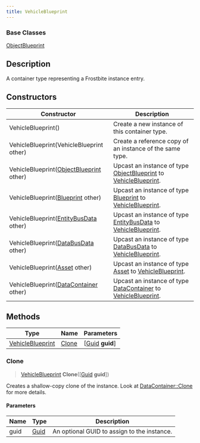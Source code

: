```yaml
---
title: VehicleBlueprint
---
```

### Base Classes

[ObjectBlueprint](ObjectBlueprint)

## Description

A container type representing a Frostbite instance entry.

## Constructors

| Constructor                                                                 | Description                                                                                                             |
| --------------------------------------------------------------------------- | ----------------------------------------------------------------------------------------------------------------------- |
| VehicleBlueprint()                                                          | Create a new instance of this container type.                                                                           |
| VehicleBlueprint(VehicleBlueprint other)                                    | Create a reference copy of an instance of the same type.                                                                |
| VehicleBlueprint([ObjectBlueprint](ObjectBlueprint) other)                  | Upcast an instance of type [ObjectBlueprint](ObjectBlueprint) to [VehicleBlueprint](VehicleBlueprint).                  |
| VehicleBlueprint([Blueprint](Blueprint) other)                              | Upcast an instance of type [Blueprint](Blueprint) to [VehicleBlueprint](VehicleBlueprint).                              |
| VehicleBlueprint([EntityBusData](EntityBusData) other)                      | Upcast an instance of type [EntityBusData](EntityBusData) to [VehicleBlueprint](VehicleBlueprint).                      |
| VehicleBlueprint([DataBusData](DataBusData) other)                          | Upcast an instance of type [DataBusData](DataBusData) to [VehicleBlueprint](VehicleBlueprint).                          |
| VehicleBlueprint([Asset](Asset) other)                                      | Upcast an instance of type [Asset](Asset) to [VehicleBlueprint](VehicleBlueprint).                                      |
| VehicleBlueprint([DataContainer](/vext/ref/shared/class/datacontainer) other) | Upcast an instance of type [DataContainer](/vext/ref/shared/class/datacontainer) to [VehicleBlueprint](VehicleBlueprint). |

## Methods

| Type                                 | Name            | Parameters                                     |
| ------------------------------------ | --------------- | ---------------------------------------------- |
| [VehicleBlueprint](VehicleBlueprint) | [Clone](#clone) | \[[Guid](/vext/ref/shared/class/guid) **guid**\] |

### Clone

> [VehicleBlueprint](VehicleBlueprint) **Clone**(\[[Guid](/vext/ref/shared/class/guid) **guid**\])

Creates a shallow-copy clone of the instance. Look at [DataContainer::Clone](/vext/ref/shared/class/datacontainer#clone) for more details.

#### Parameters

| Name | Type         | Description                                 |
| ---- | ------------ | ------------------------------------------- |
| guid | [Guid](Guid) | An optional GUID to assign to the instance. |
